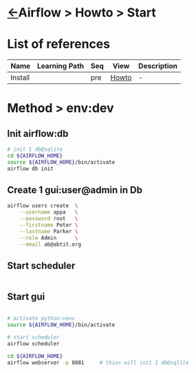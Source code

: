 <head><link rel="stylesheet" href="../../../md.css"/></head>


[//]: #(Reference)
[Repo_Readme]:    ../list/object_list.md
[Install_Howto]:  ../howto/install_howto.md

# [&larr;][Repo_Readme]Airflow > Howto > Start
# List of references
|Name|Learning Path|Seq|View|Description|
|-|-|-|-|-|
|Install||pre|[Howto][Install_Howto]|-|


# Method > env:dev
## Init airflow:db
```bash
# init 1 db@sqlite 
cd ${AIRFLOW_HOME}
source ${AIRFLOW_HOME}/bin/activate
airflow db init 
```

## Create 1 gui:user@admin in Db
```bash
airflow users create  \
    --username appa   \
    --password root   \
    --firstname Peter \
    --lastname Parker \
    --role Admin      \
    --email ab@abtit.org
```

## Start scheduler
```bash
```

## Start gui
```bash

# activate python:venv
source ${AIRFLOW_HOME}/bin/activate

# start scheduler
airflow scheduler

cd ${AIRFLOW_HOME}
airflow webserver -p 8081     # thios will init 1 db@sqlite 
```
